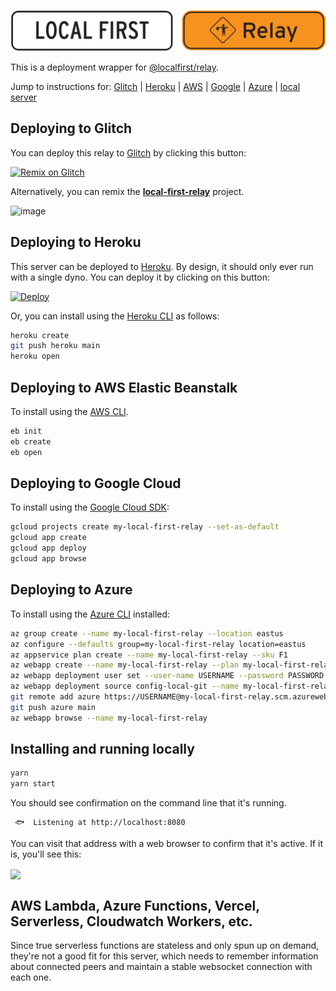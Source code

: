 ﻿<img src='https://raw.githubusercontent.com/local-first-web/branding/main/svg/relay-h.svg'
width='600' alt="@localfirst/relay logo"/>

This is a deployment wrapper for [@localfirst/relay](https://github.com/local-first-web/relay).

Jump to instructions for:
[Glitch](#deploying-to-glitch) |
[Heroku](#deploying-to-heroku) |
[AWS](#deploying-to-aws-elastic-beanstalk) |
[Google](#deploying-to-google-cloud) |
[Azure](#deploying-to-azure) |
[local server](#installing-and-running-locally)

## Deploying to Glitch

You can deploy this relay to [Glitch](https://glitch.com) by clicking this button:

[![Remix on Glitch](https://cdn.glitch.com/2703baf2-b643-4da7-ab91-7ee2a2d00b5b%2Fremix-button.svg)](https://glitch.com/edit/#!/import/github/local-first-web/relay-deployable)

Alternatively, you can remix the [**local-first-relay**](https://glitch.com/edit/#!/local-first-relay) project.

![image](./glitch-screenshot.png)

## Deploying to Heroku

This server can be deployed to [Heroku](https://heroku.com). By design, it should only ever run with a single dyno. You can deploy it by clicking on this button:

[![Deploy](https://www.herokucdn.com/deploy/button.svg)](https://heroku.com/deploy)

Or, you can install using the [Heroku CLI](https://devcenter.heroku.com/articles/heroku-cli) as follows:

```bash
heroku create
git push heroku main
heroku open
```

## Deploying to AWS Elastic Beanstalk

To install using the [AWS CLI](https://docs.aws.amazon.com/cli/latest/userguide/install-cliv1.html).

```bash
eb init
eb create
eb open
```

## Deploying to Google Cloud

To install using the [Google Cloud SDK](https://cloud.google.com/sdk/docs/):

```bash
gcloud projects create my-local-first-relay --set-as-default
gcloud app create
gcloud app deploy
gcloud app browse
```

## Deploying to Azure

To install using the [Azure CLI](https://docs.microsoft.com/en-us/cli/azure/install-azure-cli?view=azure-cli-latest) installed:

```bash
az group create --name my-local-first-relay --location eastus
az configure --defaults group=my-local-first-relay location=eastus
az appservice plan create --name my-local-first-relay --sku F1
az webapp create --name my-local-first-relay --plan my-local-first-relay
az webapp deployment user set --user-name USERNAME --password PASSWORD
az webapp deployment source config-local-git --name my-local-first-relay
git remote add azure https://USERNAME@my-local-first-relay.scm.azurewebsites.net/my-local-first-relay.git
git push azure main
az webapp browse --name my-local-first-relay
```

## Installing and running locally

```bash
yarn
yarn start
```

You should see confirmation on the command line that it's running.

```
 🐟  Listening at http://localhost:8080
```

You can visit that address with a web browser to confirm that it's active. If it is, you'll see this:

<img src='https://github.com/local-first-web/relay/raw/main/images/screenshot.png' width='500' align='center' />

## AWS Lambda, Azure Functions, Vercel, Serverless, Cloudwatch Workers, etc.

Since true serverless functions are stateless and only spun up on demand, they're not a good fit for
this server, which needs to remember information about connected peers and maintain a stable
websocket connection with each one.
